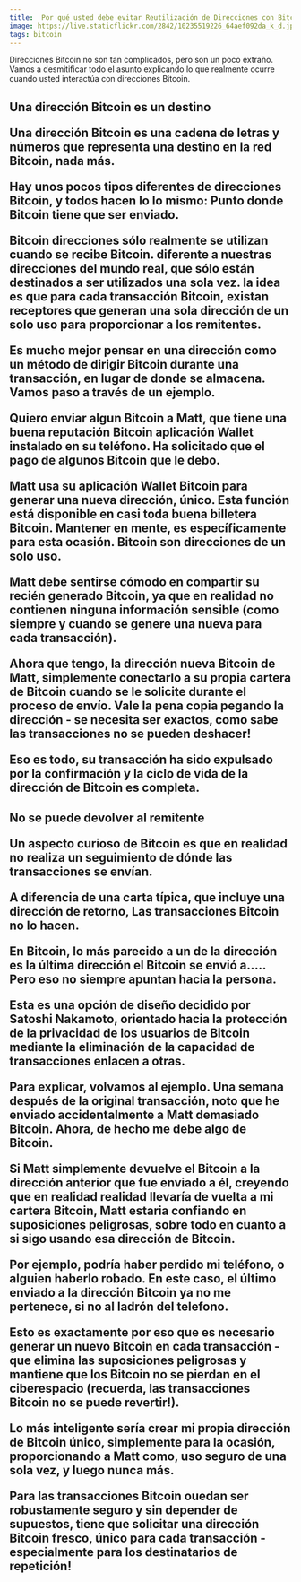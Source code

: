 ```yaml
---
title:  Por qué usted debe evitar Reutilización de Direcciones con Bitcoin
image: https://live.staticflickr.com/2842/10235519226_64aef092da_k_d.jpg
tags: bitcoin
---
```


Direcciones Bitcoin no son tan complicados, pero son un poco extraño. Vamos a desmitificar todo el asunto explicando lo que realmente ocurre cuando usted interactúa con direcciones Bitcoin.

<H2> Una dirección Bitcoin es un destino </ h2>

Una dirección Bitcoin es una cadena de letras y números que representa una destino en la red Bitcoin, nada más.

Hay unos pocos tipos diferentes de direcciones Bitcoin, y todos hacen lo lo mismo: Punto donde Bitcoin tiene que ser enviado.

Bitcoin direcciones sólo realmente se utilizan cuando se recibe Bitcoin. diferente a nuestras direcciones del mundo real, que sólo están destinados a ser utilizados una sola vez. la idea es que para cada transacción Bitcoin, existan receptores que generan una sola dirección de un solo uso para proporcionar a los remitentes.

Es mucho mejor pensar en una dirección como un método de dirigir Bitcoin durante una transacción, en lugar de donde se  almacena. Vamos
paso a través de un ejemplo.

Quiero enviar algun Bitcoin a Matt, que tiene una buena reputación Bitcoin aplicación Wallet instalado en su teléfono. Ha solicitado que el pago
de algunos Bitcoin que le debo.

Matt usa su aplicación Wallet Bitcoin para generar una nueva dirección, único. Esta función está disponible en casi toda buena billetera Bitcoin. Mantener en mente, es específicamente para esta ocasión. Bitcoin son direcciones de un solo uso.

Matt debe sentirse cómodo en compartir su recién generado Bitcoin, ya que en realidad no contienen ninguna información sensible (como  siempre y cuando se genere una nueva para cada transacción).

Ahora que tengo, la dirección nueva Bitcoin de Matt, simplemente conectarlo a su propia cartera de Bitcoin cuando se le solicite durante el proceso de envío. Vale la pena copia pegando la dirección - se necesita ser exactos, como sabe las transacciones no se pueden deshacer!

Eso es todo, su transacción ha sido expulsado por la confirmación y la ciclo de vida de la dirección de Bitcoin es completa.

<h2> No se puede devolver al remitente </ h2>

Un aspecto curioso de Bitcoin es que en realidad no realiza un seguimiento de dónde las transacciones se envían.

A diferencia de una carta típica, que incluye una dirección de retorno, Las transacciones Bitcoin no lo hacen.

En Bitcoin, lo más parecido a un de la dirección es la última dirección el Bitcoin se envió a..... Pero eso no siempre apuntan hacia la persona.

Esta es una opción de diseño decidido por Satoshi Nakamoto, orientado hacia la protección de la privacidad de los usuarios de Bitcoin mediante la eliminación de la capacidad de transacciones enlacen a otras.

Para explicar, volvamos al ejemplo. Una semana después de la original transacción, noto que he enviado accidentalmente a Matt demasiado
Bitcoin. Ahora, de hecho me debe algo de Bitcoin.

Si Matt simplemente devuelve el Bitcoin a la dirección anterior que fue enviado a él, creyendo que en realidad realidad llevaría de vuelta a mi cartera Bitcoin, Matt estaria confiando en suposiciones peligrosas, sobre todo en cuanto a si sigo usando esa dirección de Bitcoin.

Por ejemplo, podría haber perdido mi teléfono, o alguien haberlo robado. En este caso, el último enviado a la dirección Bitcoin ya no me pertenece, si no al ladrón del telefono.

Esto es exactamente por eso que es necesario generar un nuevo Bitcoin en cada transacción - que elimina las suposiciones peligrosas y mantiene que los Bitcoin no se pierdan en el ciberespacio (recuerda, las transacciones Bitcoin no se puede revertir!).

Lo más inteligente sería crear mi propia dirección de Bitcoin único, simplemente para la ocasión, proporcionando a Matt como, uso seguro de una sola vez, y luego nunca más.

Para las transacciones Bitcoin ouedan  ser robustamente seguro y sin depender de supuestos, tiene que solicitar una dirección Bitcoin fresco, único para cada transacción - especialmente para los destinatarios de  repetición!
